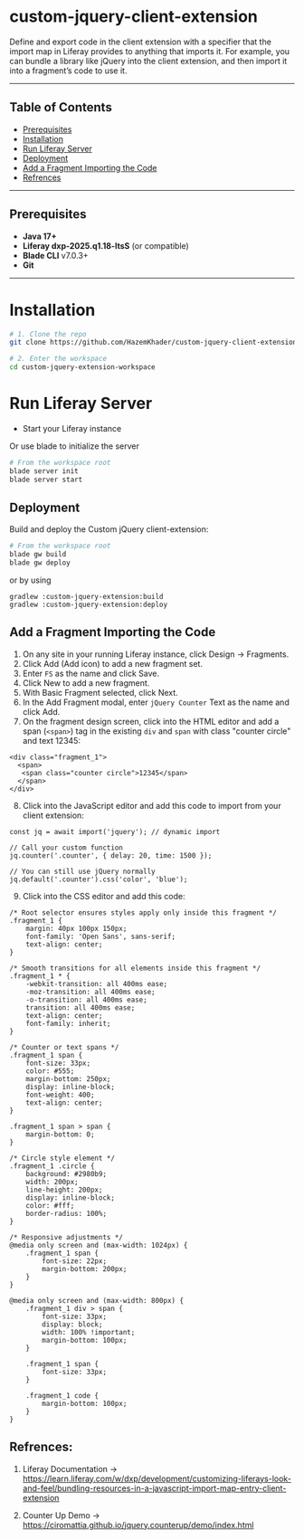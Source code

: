 
# custom-jquery-client-extension

Define and export code in the client extension with a specifier that the import map in Liferay provides to anything that imports it. For example, you can bundle a library like jQuery into the client extension, and then import it into a fragment’s code to use it.

---

## Table of Contents

- [Prerequisites](#prerequisites)
- [Installation](#installation)
- [Run Liferay Server](#run-liferay-server)
- [Deployment](#deployment)
- [Add a Fragment Importing the Code](#add-fragment)
- [Refrences](#refrences)

---

## Prerequisites

- **Java 17+**
- **Liferay dxp-2025.q1.18-ltsS** (or compatible)
- **Blade CLI** v7.0.3+
- **Git**

---

# Installation

```bash
# 1. Clone the repo
git clone https://github.com/HazemKhader/custom-jquery-client-extension.git

# 2. Enter the workspace
cd custom-jquery-extension-workspace
```

# Run Liferay Server

- Start your Liferay instance

Or use blade to initialize the server

```bash
# From the workspace root
blade server init
blade server start
```

## Deployment

Build and deploy the Custom jQuery client-extension:

```bash
# From the workspace root
blade gw build
blade gw deploy
```

or by using

```
gradlew :custom-jquery-extension:build
gradlew :custom-jquery-extension:deploy
```

## Add a Fragment Importing the Code
1. On any site in your running Liferay instance, click Design → Fragments.
2. Click Add (Add icon) to add a new fragment set.
3. Enter `FS` as the name and click Save.
4. Click New to add a new fragment.
5. With Basic Fragment selected, click Next.
6. In the Add Fragment modal, enter `jQuery Counter` Text as the name and click Add.
7. On the fragment design screen, click into the HTML editor and add a span (`<span>`) tag in the existing `div` and `span` with class "counter circle" and text 12345:

```
<div class="fragment_1">
  <span>
   <span class="counter circle">12345</span>
  </span>
</div> 
```
8. Click into the JavaScript editor and add this code to import from your client extension:

```
const jq = await import('jquery'); // dynamic import

// Call your custom function
jq.counter('.counter', { delay: 20, time: 1500 });

// You can still use jQuery normally
jq.default('.counter').css('color', 'blue');
```

9. Click into the CSS editor and add this code:

```
/* Root selector ensures styles apply only inside this fragment */
.fragment_1 {
	margin: 40px 100px 150px;
	font-family: 'Open Sans', sans-serif;
	text-align: center;
}

/* Smooth transitions for all elements inside this fragment */
.fragment_1 * {
	-webkit-transition: all 400ms ease;
	-moz-transition: all 400ms ease;
	-o-transition: all 400ms ease;
	transition: all 400ms ease;
	text-align: center;
	font-family: inherit;
}

/* Counter or text spans */
.fragment_1 span {
	font-size: 33px;
	color: #555;
	margin-bottom: 250px;
	display: inline-block;
	font-weight: 400;
	text-align: center;
}

.fragment_1 span > span {
	margin-bottom: 0;
}

/* Circle style element */
.fragment_1 .circle {
	background: #2980b9;
	width: 200px;
	line-height: 200px;
	display: inline-block;
	color: #fff;
	border-radius: 100%;
}

/* Responsive adjustments */
@media only screen and (max-width: 1024px) {
	.fragment_1 span {
		font-size: 22px;
		margin-bottom: 200px;
	}
}

@media only screen and (max-width: 800px) {
	.fragment_1 div > span {
		font-size: 33px;
		display: block;
		width: 100% !important;
		margin-bottom: 100px;
	}

	.fragment_1 span {
		font-size: 33px;
	}

	.fragment_1 code {
		margin-bottom: 100px;
	}
}
```

## Refrences: 
1. Liferay Documentation -> https://learn.liferay.com/w/dxp/development/customizing-liferays-look-and-feel/bundling-resources-in-a-javascript-import-map-entry-client-extension

2. Counter Up Demo -> https://ciromattia.github.io/jquery.counterup/demo/index.html